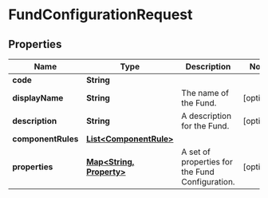 

# FundConfigurationRequest


## Properties

| Name | Type | Description | Notes |
|------------ | ------------- | ------------- | -------------|
|**code** | **String** |  |  |
|**displayName** | **String** | The name of the Fund. |  [optional] |
|**description** | **String** | A description for the Fund. |  [optional] |
|**componentRules** | [**List&lt;ComponentRule&gt;**](ComponentRule.md) |  |  |
|**properties** | [**Map&lt;String, Property&gt;**](Property.md) | A set of properties for the Fund Configuration. |  [optional] |




